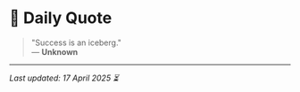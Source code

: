 # 📜 Daily Quote

> "Success is an iceberg."  
> — **Unknown**

---

_Last updated: 17 April 2025 ⏳_
